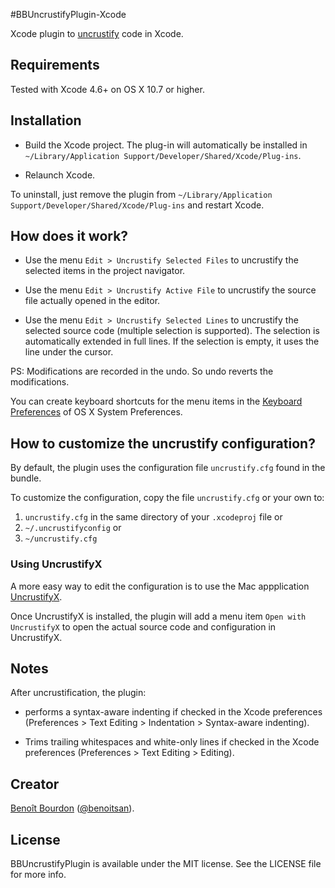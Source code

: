#BBUncrustifyPlugin-Xcode

Xcode plugin to [uncrustify](http://uncrustify.sourceforge.net) code in Xcode. 

## Requirements

Tested with Xcode 4.6+ on OS X 10.7 or higher.

## Installation

* Build the Xcode project. The plug-in will automatically be installed in `~/Library/Application Support/Developer/Shared/Xcode/Plug-ins`. 

* Relaunch Xcode.

To uninstall, just remove the plugin from `~/Library/Application Support/Developer/Shared/Xcode/Plug-ins` and restart Xcode.

## How does it work?

* Use the menu `Edit > Uncrustify Selected Files` to uncrustify the selected items in the project navigator.

* Use the menu `Edit > Uncrustify Active File` to uncrustify the source file actually opened in the editor. 

* Use the menu `Edit > Uncrustify Selected Lines` to uncrustify the selected source code (multiple selection is supported). The selection is automatically extended in full lines. If the selection is empty, it uses the line under the cursor.

PS: Modifications are recorded in the undo. So undo reverts the modifications.

You can create keyboard shortcuts for the menu items in the [Keyboard Preferences](http://support.apple.com/kb/ph3957) of OS X System Preferences.


## How to customize the uncrustify configuration?

By default, the plugin uses the configuration file `uncrustify.cfg` found in the bundle.

To customize the configuration, copy the file `uncrustify.cfg` or your own to:

1. `uncrustify.cfg` in the same directory of your `.xcodeproj` file or
2. `~/.uncrustifyconfig` or
3. `~/uncrustify.cfg`

### Using UncrustifyX

A more easy way to edit the configuration is to use the Mac appplication [UncrustifyX](https://github.com/ryanmaxwell/UncrustifyX). 

Once UncrustifyX is installed, the plugin will add a menu item `Open with UncrustifyX` to open the actual source code and configuration in UncrustifyX.

## Notes

After uncrustification, the plugin:

* performs a syntax-aware indenting if checked in the Xcode preferences (Preferences > Text Editing > Indentation > Syntax-aware indenting).

* Trims trailing whitespaces and white-only lines if checked in the Xcode preferences (Preferences > Text Editing > Editing).


## Creator

[Benoît Bourdon](https://github.com/benoitsan) ([@benoitsan](https://twitter.com/benoitsan)).

## License

BBUncrustifyPlugin is available under the MIT license. See the LICENSE file for more info.






